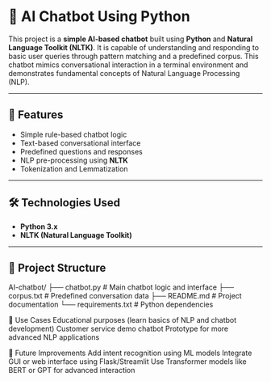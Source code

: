# 🤖 AI Chatbot Using Python

This project is a **simple AI-based chatbot** built using **Python** and **Natural Language Toolkit (NLTK)**. It is capable of understanding and responding to basic user queries through pattern matching and a predefined corpus. This chatbot mimics conversational interaction in a terminal environment and demonstrates fundamental concepts of Natural Language Processing (NLP).

---
## 📌 Features

- Simple rule-based chatbot logic
- Text-based conversational interface
- Predefined questions and responses
- NLP pre-processing using **NLTK**
- Tokenization and Lemmatization

---

## 🛠️ Technologies Used

- **Python 3.x**
- **NLTK (Natural Language Toolkit)**

---

## 📁 Project Structure

AI-chatbot/
├── chatbot.py # Main chatbot logic and interface
├── corpus.txt # Predefined conversation data
├── README.md # Project documentation
└── requirements.txt # Python dependencies

📌 Use Cases
Educational purposes (learn basics of NLP and chatbot development)
Customer service demo chatbot
Prototype for more advanced NLP applications

🚀 Future Improvements
Add intent recognition using ML models
Integrate GUI or web interface using Flask/Streamlit
Use Transformer models like BERT or GPT for advanced interaction
